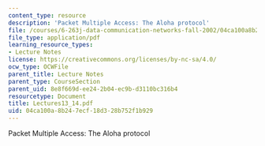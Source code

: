 ```yaml
---
content_type: resource
description: 'Packet Multiple Access: The Aloha protocol'
file: /courses/6-263j-data-communication-networks-fall-2002/04ca100a8b247ecf18d328b752f1b929_Lectures13_14.pdf
file_type: application/pdf
learning_resource_types:
- Lecture Notes
license: https://creativecommons.org/licenses/by-nc-sa/4.0/
ocw_type: OCWFile
parent_title: Lecture Notes
parent_type: CourseSection
parent_uid: 8e8f669d-ee24-2b04-ec9b-d3110bc316b4
resourcetype: Document
title: Lectures13_14.pdf
uid: 04ca100a-8b24-7ecf-18d3-28b752f1b929
---
```

Packet Multiple Access: The Aloha protocol
